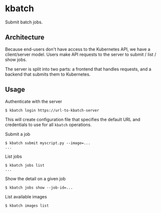 # kbatch

Submit batch jobs.

## Architecture

Because end-users don't have access to the Kubernetes API, we have a client/server model. Users make API requests to the server to submit / list / show jobs.

The server is split into two parts: a frontend that handles requests, and a backend that submits them to Kubernetes.

## Usage

Authenticate with the server

```
$ kbatch login https://url-to-kbatch-server
```

This will create configuration file that specifies the default URL and credentials to use for all `kbatch` operations.

Submit a job

```
$ kbatch submit myscript.py --image=...
...
```

List jobs

```
$ kbatch jobs list
...
```

Show the detail on a given job

```
$ kbatch jobs show --job-id=...
```

List available images

```
$ kbatch images list
```